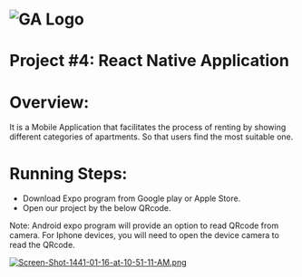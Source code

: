 # ![GA Logo](https://ga-dash.s3.amazonaws.com/production/assets/logo-9f88ae6c9c3871690e33280fcf557f33.png) 

# Project #4: React Native Application

# Overview:
It is a Mobile Application that facilitates the process of renting by showing different categories of apartments. So that users find the most suitable one.

# Running Steps:
- Download Expo program from Google play or Apple Store.
- Open our project by the below QRcode.

Note:
Android expo program will provide an option to read QRcode from camera.
For Iphone devices, you will need to open the device camera to read the QRcode.

[![Screen-Shot-1441-01-16-at-10-51-11-AM.png](https://i.postimg.cc/Df11TjFf/Screen-Shot-1441-01-16-at-10-51-11-AM.png)](https://postimg.cc/XX7rKgpt)